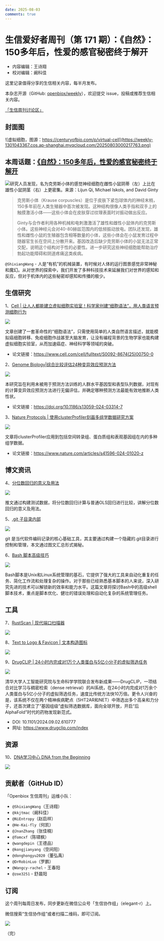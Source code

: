 ```yaml
---
date: 2025-08-03
comments: true
---
```


# 生信爱好者周刊（第 171 期）：《自然》：150多年后，性爱的感官秘密终于解开

- 内容编辑：王诗翔
- 校对编辑：阚科佳

这里记录值得分享的生信相关内容，每半月发布。

本杂志开源（GitHub: [openbiox/weekly](https://github.com/openbiox/weekly "openbiox/weekly")），欢迎提交 issue，投稿或推荐生信相关内容。

[「生信周刊讨论区」](https://github.com/openbiox/weekly/discussions "「生信周刊讨论区」")

## 封面图

![虚拟细胞，图源：https://centuryofbio.com/p/virtual-cell](https://weekly-1301043367.cos.ap-shanghai.myqcloud.com/20250803000217763.png)


## 本周话题：[《自然》：150多年后，性爱的感官秘密终于解开](https://mp.weixin.qq.com/s/yYvIsRJbSCWv7T9Sjh6g_w)

![研究人员发现，名为克劳斯小体的感觉神经细胞在雌性小鼠阴蒂（左）上比在雄性小鼠阴茎（右）上更密集。来源：Lijun Qi, Michael Iskols, and David Ginty](https://weekly-1301043367.cos.ap-shanghai.myqcloud.com/20250803001454457.png)

>克劳斯小体（Krause corpuscles）是位于皮肤下紧包球体内的神经末梢，150多年前在人类生殖器中首次被发现。这种结构很像人类手指和双手上的触摸激活小体——这些小体会在皮肤穿过纹理表面时对振动做出反应。
>
>Ginty与合作者利用各种机械和电刺激激活了雄性和雌性小鼠体内的克劳斯小体。这些神经元会对40-80赫兹范围内的低频振动放电。团队还发现，雄性和雌性小鼠的生殖器包含相等数量的小体，这些小体会在小鼠发育过程中随器官生长在空间上分散开来。基因改造后缺少克劳斯小体的小鼠无法正常交配，说明这个结构对于性的必要性。进一步研究这些神经细胞能帮助治疗勃起功能障碍和阴道疼痛这类疾病。

`@ShixiangWang` - 人是“有机”的机械装置，有时候对人体的运行图景感觉非常神秘和魔幻。从对世界的探索中，我们开发了多种科技技术来延展我们对世界的感知和反应，但对于机体内的这些秘密却感知和传播的极少。

## 生信研究

1、[Cell | 让人人都能建立虚拟细胞实验室！科学家创建“细胞语法”，用人类语言预测细胞行为](https://mp.weixin.qq.com/s/c_3-gxV24y847SwU-G4LIg)

![](https://weekly-1301043367.cos.ap-shanghai.myqcloud.com/20250803001302346.png)

文章创建了一套革命性的“细胞语法”，只需使用简单的人类自然语言描述，就能模拟癌细胞转移、免疫细胞作战甚至大脑发育，让没有编程背景的生物学家也能构建虚拟细胞实验室，从而加速癌症、神经科学等领域的突破。

- 论文链接：https://www.cell.com/cell/fulltext/S0092-8674(25)00750-0


2、[Genome Biology|综合比较评估24种变异效应预测方法](https://mp.weixin.qq.com/s/msmovx0rBxf2z_TGJM-XRA)

![](https://weekly-1301043367.cos.ap-shanghai.myqcloud.com/20250803001106365.png)

本研究旨在利用未被用于预测方法训练的人群水平基因型和表型队列数据，对现有的计算变异效应预测方法进行无偏评估，并确定哪种预测方法最能有效地推断人类性状。

- 论文链接：https://doi.org/10.1186/s13059-024-03314-7

3、[Nature Protocols | 使用clusterProfiler刻画多组学数据研究方案](https://mp.weixin.qq.com/s/kqd70mpSeGvbkPCl_xOpLA)

![](https://weekly-1301043367.cos.ap-shanghai.myqcloud.com/20250803001320503.png)

文章将clusterProfiler应用到包括空间转录组、蛋白质组和表观基因组在内的多种组学数据。

- 论文链接：https://www.nature.com/articles/s41596-024-01020-z


## 博文资讯

4、[分位数回归的意义及用法](https://mp.weixin.qq.com/s/4EZxGU_QW5nLp5cHYqaijw)

![](https://weekly-1301043367.cos.ap-shanghai.myqcloud.com/20250803001634978.png)

推文通过构建测试数据，将分位数回归计算与普通OLS回归进行比较，讲解分位数回归的意义及用法。

5、[.git 子目录内部](https://jvns.ca/blog/2024/01/26/inside-git/ ".git 子目录内部")

![](https://weekly-1301043367.cos.ap-shanghai.myqcloud.com/20250803002135690.png)

git 是当代软件编码记录的核心基础工具，其主要通过构建一个隐藏的.git目录进行控制和管理，本文通过图文汇总形式揭秘。

6、[Bash 脚本高级技巧](https://omid.dev/2024/06/19/advanced-shell-scripting-techniques-automating-complex-tasks-with-bash/ "Bash 脚本高级技巧")

![](https://weekly-1301043367.cos.ap-shanghai.myqcloud.com/20250803001802928.png)

Bash脚本是Unix和Linux系统管理的基石，它提供了强大的工具来自动化重复的任务、简化工作流和处理复杂的操作。对于那些已经熟悉基本脚本的人来说，深入研究先进的技术可以解锁新的效率和能力水平。这篇文章将探讨Bash中的高级shell脚本技术，重点是脚本优化、健壮的错误处理和自动化复杂的系统管理任务。


## 工具

7、[RustScan | 现代端口扫描器](https://github.com/bee-san/RustScan "RustScan | 现代端口扫描器")

![](https://weekly-1301043367.cos.ap-shanghai.myqcloud.com/20250803002423511.png)

8、[Text to Logo & Favicon | 文本构造图标](https://www.logo.surf/ "Text to Logo & Favicon | 文本构造图标")

![](https://weekly-1301043367.cos.ap-shanghai.myqcloud.com/20250803002515333.png)

9、[DrugCLIP | 24小时内完成对1万个人类蛋白与5亿小分子的虚拟筛选任务](https://mp.weixin.qq.com/s/Lgc5JNhCoyZ6DRuUGlWxOA)

![](https://weekly-1301043367.cos.ap-shanghai.myqcloud.com/20250803001931178.png)

清华大学人工智能研究院与生命科学学院联合发布新成果——DrugCLIP，一项结合对比学习与稠密检索（dense retrieval）的AI系统，在24小时内完成对1万余个人类蛋白与5亿小分子的虚拟筛选任务，速度比传统方法快10万倍。更令人兴奋的是，该系统不仅在两个精神疾病靶点（5HT2AR和NET）中筛选出多个高亲和力分子，还首次建立了“基因组级”虚拟筛选数据库，面向全球开放，开启“后AlphaFold”时代的药物发现新范式。

- DOI: 10.1101/2024.09.02.610777
- 网址: https://www.drugclip.com/index


## 资源

10、[DNA学习中心 DNA from the Beginning](https://dnaftb.org/ "DNA学习中心 DNA from the Beginning")

![](https://weekly-1301043367.cos.ap-shanghai.myqcloud.com/20250803003037758.png)

## 贡献者（GitHub ID）

「Openbiox 生信周刊」运维小队：

- `@ShixiangWang`（王诗翔）
- `@kkjtmac`（阚科佳）
- `@NiEntropy`（赵启祥）
- `@He-Kai-fly`（何凯）
- `@JnanZhang`（张佳楠）
- `@Tomcxf`（陈啸枫）
- `@wangdepin`（王德品）
- `@kongjianyang`（空间阳）
- `@donghongyu2020`（董弘禹）
- `@DrRobinLuo`（罗鹏）
- `@Wangcy-rachel` - 王春阳
- `@zoe3251` - 舒晨阳

## 订阅

这个周刊每周日发布，同步更新在微信公众号「生信协作组」（elegant-r）上。

微信搜索“生信协作组”或者扫描二维码，即可订阅。

![](https://weekly-1301043367.cos.ap-shanghai.myqcloud.com/20250413112010173.png)

（完）

